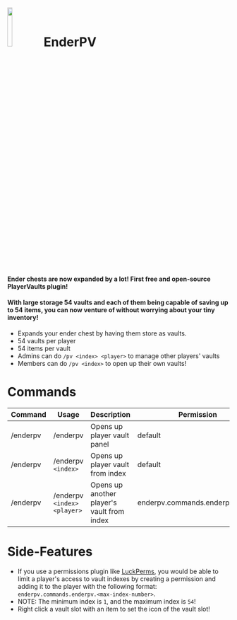 <h1>
  <image src="/assets/image/icon.png" style="width: 15%;" />
  EnderPV
</h1>

#### Ender chests are now expanded by a lot! First free and open-source PlayerVaults plugin!
#### With large storage 54 vaults and each of them being capable of saving up to 54 items, you can now venture of without worrying about your tiny inventory!

- Expands your ender chest by having them store as vaults.
- 54 vaults per player
- 54 items per vault
- Admins can do `/pv <index> <player>` to manage other players' vaults
- Members can do `/pv <index>` to open up their own vaults!

# Commands
| Command  | Usage                        | Description                                | Permission                       | Aliases                        |
|----------|------------------------------|--------------------------------------------|----------------------------------|--------------------------------|
| /enderpv | /enderpv                     | Opens up player vault panel                | default                          | /pv, /endervault, /playervault |
| /enderpv | /enderpv `<index>`           | Opens up player vault from index           | default                          | /pv, /endervault, /playervault |
| /enderpv | /enderpv `<index>` `<player>`| Opens up another player's vault from index | enderpv.commands.enderpv.viewall | /pv, /endervault, /playervault |

# Side-Features
- If you use a permissions plugin like [LuckPerms](https://luckperms.net/download), you would be able to limit a player's access to vault indexes by creating a permission and adding it to the player with the following format: `enderpv.commands.enderpv.<max-index-number>`.
- NOTE: The minimum index is `1`, and the maximum index is `54`!
- Right click a vault slot with an item to set the icon of the vault slot!

